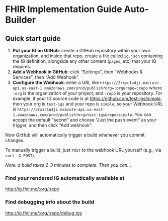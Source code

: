 # FHIR Implementation Guide Auto-Builder

## Quick start guide

1. **Put your IG on GitHub**: create a GitHub repository within your own organization, and inside that repo, create a file called `ig.json` containing the IG definition, alongside any other content (`pages`, etc) that your IG requires.
2. **Add a Webhook in GitHub**: click "Settings", then "Webhooks & Services", then "Add Webhook".
3. **Configure the Webhook**: enter a URL like `https://2rxzc1u4ji.execute-api.us-east-1.amazonaws.com/prod/publish?org=:org&repo=:repo` where `:org` is the organization of your project, and `:repo` is your repository. For example, if your IG source code is at https://github.com/test-igs/simple, then your org is `test-igs` and your repo is `simple`, so your Webhook URL is `https://2rxzc1u4ji.execute-api.us-east-1.amazonaws.com/prod/publish?org=test-igs&repo=simple`. You can accept the default "secret" and choose "Just the push event" as your trigger, and then click "Add webhook".

Now GitHub will automatically trigger a build whenever you commit changes.

To manually trigger a build, just `POST` to the webhook URL yourself (e.g., via `curl -X POST`).

*Note: a build takes 2-3 minutes to complete. Then you can...*

### Find your rendered IG automatically available at

http://ig.fhir.me/:org/:repo

### Find debugging info about the build

http://ig.fhir.me/:org/:repo/debug.tgz
